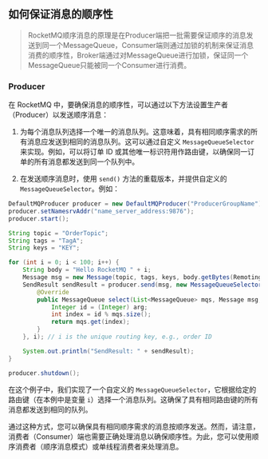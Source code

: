 ## 如何保证消息的顺序性

>RocketMQ顺序消息的原理是在Producer端把一批需要保证顺序的消息发送到同一个MessageQueue，Consumer端则通过加锁的机制来保证消息消费的顺序性，Broker端通过对MessageQueue进行加锁，保证同一个MessageQueue只能被同一个Consumer进行消费。   

### Producer

在 RocketMQ 中，要确保消息的顺序性，可以通过以下方法设置生产者（Producer）以发送顺序消息：

1. 为每个消息队列选择一个唯一的消息队列。这意味着，具有相同顺序需求的所有消息应发送到相同的消息队列。这可以通过自定义 `MessageQueueSelector` 来实现。例如，可以将订单 ID 或其他唯一标识符用作路由键，以确保同一订单的所有消息都发送到同一个队列中。

2. 在发送顺序消息时，使用 `send()` 方法的重载版本，并提供自定义的 `MessageQueueSelector`。例如：

```java
DefaultMQProducer producer = new DefaultMQProducer("ProducerGroupName");
producer.setNamesrvAddr("name_server_address:9876");
producer.start();

String topic = "OrderTopic";
String tags = "TagA";
String keys = "KEY";

for (int i = 0; i < 100; i++) {
    String body = "Hello RocketMQ " + i;
    Message msg = new Message(topic, tags, keys, body.getBytes(RemotingHelper.DEFAULT_CHARSET));
    SendResult sendResult = producer.send(msg, new MessageQueueSelector() {
        @Override
        public MessageQueue select(List<MessageQueue> mqs, Message msg, Object arg) {
            Integer id = (Integer) arg;
            int index = id % mqs.size();
            return mqs.get(index);
        }
    }, i); // i is the unique routing key, e.g., order ID

    System.out.println("SendResult: " + sendResult);
}

producer.shutdown();
```

在这个例子中，我们实现了一个自定义的 `MessageQueueSelector`，它根据给定的路由键（在本例中是变量 `i`）选择一个消息队列。这确保了具有相同路由键的所有消息都发送到相同的队列。

通过这种方式，您可以确保具有相同顺序需求的消息按顺序发送。然而，请注意，消费者（Consumer）端也需要正确处理消息以确保顺序性。为此，您可以使用顺序消费者（顺序消息模式）或单线程消费者来处理消息。